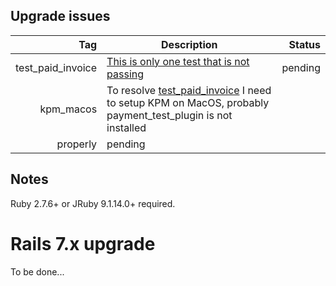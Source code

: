 


Upgrade issues
-----------------------

| Tag          | Description | Status          |
| -----------: | ------------| -----------: |
| test_paid_invoice      |  [This is only one test that is not passing](https://github.com/kpbacode/killbill-admin-ui/issues/10)       | pending
| kpm_macos      |  To resolve [test_paid_invoice](https://github.com/kpbacode/killbill-admin-ui/issues/10) I need to setup KPM on MacOS, probably payment_test_plugin is not installed
properly      | pending

Notes
------------

Ruby 2.7.6+ or JRuby 9.1.14.0+ required.

# Rails 7.x upgrade

To be done...
